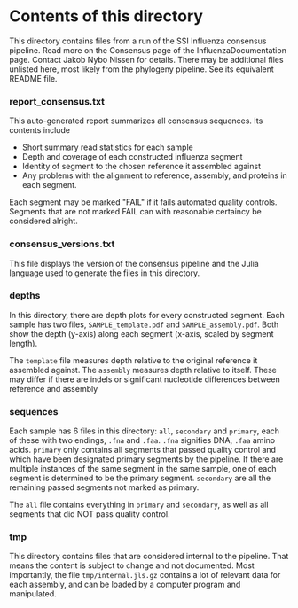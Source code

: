 # Contents of this directory
This directory contains files from a run of the SSI Influenza consensus pipeline.
Read more on the Consensus page of the InfluenzaDocumentation page.
Contact Jakob Nybo Nissen for details.
There may be additional files unlisted here, most likely from the phylogeny pipeline.
See its equivalent README file.

### report_consensus.txt
This auto-generated report summarizes all consensus sequences. Its contents include
* Short summary read statistics for each sample
* Depth and coverage of each constructed influenza segment
* Identity of segment to the chosen reference it assembled against
* Any problems with the alignment to reference, assembly, and proteins in each segment.

Each segment may be marked "FAIL" if it fails automated quality controls.
Segments that are not marked FAIL can with reasonable certaincy be considered alright.

### consensus_versions.txt
This file displays the version of the consensus pipeline and the Julia language used to
generate the files in this directory.

### depths
In this directory, there are depth plots for every constructed segment. Each sample has two
files, `SAMPLE_template.pdf` and `SAMPLE_assembly.pdf`. Both show the depth (y-axis) along
each segment (x-axis, scaled by segment length).

The `template` file measures depth relative to the original reference it assembled against.
The `assembly` measures depth relative to itself. These may differ if there are indels or
significant nucleotide differences between reference and assembly

### sequences
Each sample has 6 files in this directory: `all`, `secondary` and `primary`, each of these
with two endings, `.fna` and `.faa`. `.fna` signifies DNA, `.faa` amino acids.
`primary` only contains all segments that passed quality control and which have been designated
primary segments by the pipeline. If there are multiple instances of the same segment in
the same sample, one of each segment is determined to be the primary segment.
`secondary` are all the remaining passed segments not marked as primary.

The `all` file contains everything in `primary` and `secondary`, as well as all segments
that did NOT pass quality control.

### tmp
This directory contains files that are considered internal to the pipeline.
That means the content is subject to change and not documented.
Most importantly, the file `tmp/internal.jls.gz` contains a lot of relevant data
for each assembly, and can be loaded by a computer program and manipulated.
